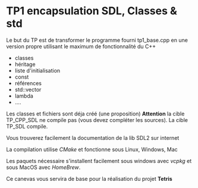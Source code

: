 # TP1 encapsulation SDL, Classes & std #

Le but du TP est de transformer le programme fourni tp1_base.cpp
en une version propre utilisant le maximum de fonctionnalité du C++
* classes
* héritage
* liste d'initialisation
* const
* références
* std::vector
* lambda
* ....

Les classes et fichiers sont déja créé (une proposition)
**Attention** la cible TP\_CPP\_SDL ne compile pas (vous devez compléter les sources).
La cible TP\_SDL compile.

Vous trouverez facilement la documentation de la lib SDL2 sur internet

La compilation utilise _CMake_ et fonctionne sous Linux, Windows, Mac

Les paquets nécessaire s'installent facilement sous windows avec _vcpkg_ et
sous MacOS avec _HomeBrew_.


Ce canevas vous servira de base pour la réalisation du projet **Tetris**


